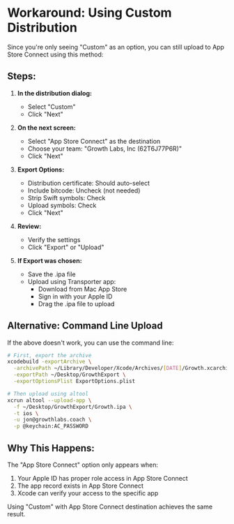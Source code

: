 # Workaround: Using Custom Distribution

Since you're only seeing "Custom" as an option, you can still upload to App Store Connect using this method:

## Steps:

1. **In the distribution dialog:**
   - Select "Custom" 
   - Click "Next"

2. **On the next screen:**
   - Select "App Store Connect" as the destination
   - Choose your team: "Growth Labs, Inc (62T6J77P6R)"
   - Click "Next"

3. **Export Options:**
   - Distribution certificate: Should auto-select
   - Include bitcode: Uncheck (not needed)
   - Strip Swift symbols: Check
   - Upload symbols: Check
   - Click "Next"

4. **Review:**
   - Verify the settings
   - Click "Export" or "Upload"

5. **If Export was chosen:**
   - Save the .ipa file
   - Upload using Transporter app:
     - Download from Mac App Store
     - Sign in with your Apple ID
     - Drag the .ipa file to upload

## Alternative: Command Line Upload

If the above doesn't work, you can use the command line:

```bash
# First, export the archive
xcodebuild -exportArchive \
  -archivePath ~/Library/Developer/Xcode/Archives/[DATE]/Growth.xcarchive \
  -exportPath ~/Desktop/GrowthExport \
  -exportOptionsPlist ExportOptions.plist

# Then upload using altool
xcrun altool --upload-app \
  -f ~/Desktop/GrowthExport/Growth.ipa \
  -t ios \
  -u jon@growthlabs.coach \
  -p @keychain:AC_PASSWORD
```

## Why This Happens:

The "App Store Connect" option only appears when:
1. Your Apple ID has proper role access in App Store Connect
2. The app record exists in App Store Connect
3. Xcode can verify your access to the specific app

Using "Custom" with App Store Connect destination achieves the same result.
